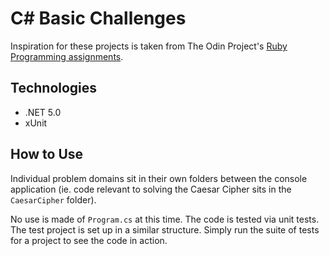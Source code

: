 # C# Basic Challenges

Inspiration for these projects is taken from The Odin Project's [Ruby Programming assignments](https://github.com/TheOdinProject/curriculum/tree/master/ruby_programming/basic_ruby_projects).

## Technologies

* .NET 5.0
* xUnit 

## How to Use

Individual problem domains sit in their own folders between the console application (ie. code relevant to solving the Caesar Cipher sits in the `CaesarCipher` folder). 

No use is made of `Program.cs` at this time. The code is tested via unit tests. The test project is set up in a similar structure. Simply run the suite of tests for a project to see the code in action.